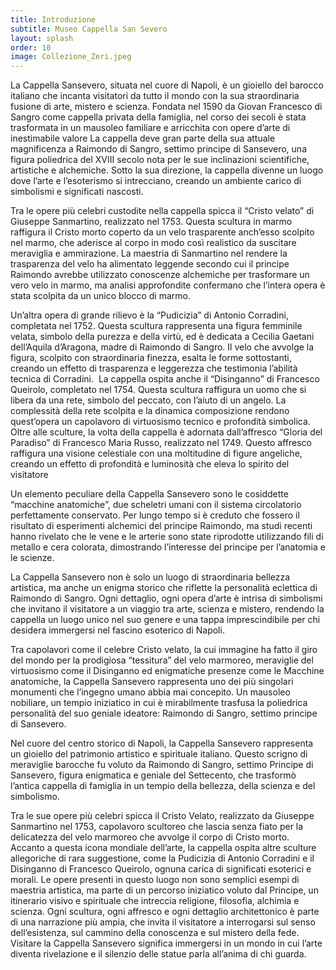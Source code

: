 ```yaml
---
title: Introduzione
subtitle: Museo Cappella San Severo 
layout: splash
order: 10
image: Collezione_Zeri.jpeg
---
```


La Cappella Sansevero, situata nel cuore di Napoli, è un gioiello del barocco italiano che incanta visitatori da tutto il mondo con la sua straordinaria fusione di arte, mistero e scienza. Fondata nel 1590 da Giovan Francesco di Sangro come cappella privata della famiglia, nel corso dei secoli è stata trasformata in un mausoleo familiare e arricchita con opere d’arte di inestimabile valore
La cappella deve gran parte della sua attuale magnificenza a Raimondo di Sangro, settimo principe di Sansevero, una figura poliedrica del XVIII secolo nota per le sue inclinazioni scientifiche, artistiche e alchemiche. Sotto la sua direzione, la cappella divenne un luogo dove l’arte e l’esoterismo si intrecciano, creando un ambiente carico di simbolismi e significati nascosti.

Tra le opere più celebri custodite nella cappella spicca il “Cristo velato” di Giuseppe Sanmartino, realizzato nel 1753. Questa scultura in marmo raffigura il Cristo morto coperto da un velo trasparente anch’esso scolpito nel marmo, che aderisce al corpo in modo così realistico da suscitare meraviglia e ammirazione. La maestria di Sanmartino nel rendere la trasparenza del velo ha alimentato leggende secondo cui il principe Raimondo avrebbe utilizzato conoscenze alchemiche per trasformare un vero velo in marmo, ma analisi approfondite confermano che l’intera opera è stata scolpita da un unico blocco di marmo.

Un’altra opera di grande rilievo è la “Pudicizia” di Antonio Corradini, completata nel 1752. Questa scultura rappresenta una figura femminile velata, simbolo della purezza e della virtù, ed è dedicata a Cecilia Gaetani dell’Aquila d’Aragona, madre di Raimondo di Sangro. Il velo che avvolge la figura, scolpito con straordinaria finezza, esalta le forme sottostanti, creando un effetto di trasparenza e leggerezza che testimonia l’abilità tecnica di Corradini. ​
La cappella ospita anche il “Disinganno” di Francesco Queirolo, completato nel 1754. Questa scultura raffigura un uomo che si libera da una rete, simbolo del peccato, con l’aiuto di un angelo. La complessità della rete scolpita e la dinamica composizione rendono quest’opera un capolavoro di virtuosismo tecnico e profondità simbolica. ​
Oltre alle sculture, la volta della cappella è adornata dall’affresco “Gloria del Paradiso” di Francesco Maria Russo, realizzato nel 1749. Questo affresco raffigura una visione celestiale con una moltitudine di figure angeliche, creando un effetto di profondità e luminosità che eleva lo spirito del visitatore

Un elemento peculiare della Cappella Sansevero sono le cosiddette “macchine anatomiche”, due scheletri umani con il sistema circolatorio perfettamente conservato. Per lungo tempo si è creduto che fossero il risultato di esperimenti alchemici del principe Raimondo, ma studi recenti hanno rivelato che le vene e le arterie sono state riprodotte utilizzando fili di metallo e cera colorata, dimostrando l’interesse del principe per l’anatomia e le scienze. ​

La Cappella Sansevero non è solo un luogo di straordinaria bellezza artistica, ma anche un enigma storico che riflette la personalità eclettica di Raimondo di Sangro. Ogni dettaglio, ogni opera d’arte è intrisa di simbolismi che invitano il visitatore a un viaggio tra arte, scienza e mistero, rendendo la cappella un luogo unico nel suo genere e una tappa imprescindibile per chi desidera immergersi nel fascino esoterico di Napoli.​

Tra capolavori come il celebre Cristo velato, la cui immagine ha fatto il giro del mondo per la prodigiosa “tessitura” del velo marmoreo, meraviglie del virtuosismo come il Disinganno ed enigmatiche presenze come le Macchine anatomiche, la Cappella Sansevero rappresenta uno dei più singolari monumenti che l’ingegno umano abbia mai concepito. Un mausoleo nobiliare, un tempio iniziatico in cui è mirabilmente trasfusa la poliedrica personalità del suo geniale ideatore: Raimondo di Sangro, settimo principe di Sansevero.

Nel cuore del centro storico di Napoli, la Cappella Sansevero rappresenta un gioiello del patrimonio artistico e spirituale italiano. Questo scrigno di meraviglie barocche fu voluto da Raimondo di Sangro, settimo Principe di Sansevero, figura enigmatica e geniale del Settecento, che trasformò l’antica cappella di famiglia in un tempio della bellezza, della scienza e del simbolismo.

Tra le sue opere più celebri spicca il Cristo Velato, realizzato da Giuseppe Sanmartino nel 1753, capolavoro scultoreo che lascia senza fiato per la delicatezza del velo marmoreo che avvolge il corpo di Cristo morto. Accanto a questa icona mondiale dell’arte, la cappella ospita altre sculture allegoriche di rara suggestione, come la Pudicizia di Antonio Corradini e il Disinganno di Francesco Queirolo, ognuna carica di significati esoterici e morali.
Le opere presenti in questo luogo non sono semplici esempi di maestria artistica, ma parte di un percorso iniziatico voluto dal Principe, un itinerario visivo e spirituale che intreccia religione, filosofia, alchimia e scienza. Ogni scultura, ogni affresco e ogni dettaglio architettonico è parte di una narrazione più ampia, che invita il visitatore a interrogarsi sul senso dell’esistenza, sul cammino della conoscenza e sul mistero della fede.
Visitare la Cappella Sansevero significa immergersi in un mondo in cui l’arte diventa rivelazione e il silenzio delle statue parla all’anima di chi guarda.
